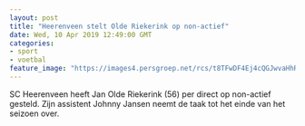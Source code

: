 ```yaml
---
layout: post
title: "Heerenveen stelt Olde Riekerink op non-actief"
date: Wed, 10 Apr 2019 12:49:00 GMT
categories: 
- sport 
- voetbal 
feature_image: "https://images4.persgroep.net/rcs/t8TFwDF4Ej4cQGJwvaHhRiC2v_Q/diocontent/142266908/_fitwidth/400/?appId=21791a8992982cd8da851550a453bd7f&quality=0.7"
---
```


SC Heerenveen heeft Jan Olde Riekerink (56) per direct op non-actief gesteld. Zijn assistent Johnny Jansen neemt de taak tot het einde van het seizoen over.
